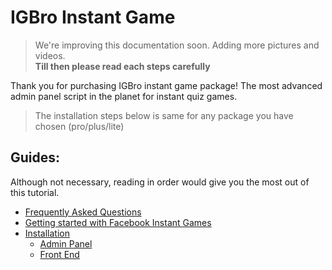 # IGBro Instant Game

 > We're improving this documentation soon. Adding more pictures and videos.<br> 
 > **Till then please read each steps carefully**

 Thank you for purchasing IGBro instant game package! The most advanced admin panel script in the planet for instant quiz games.
 
 >The installation steps below is same for any package you have chosen (pro/plus/lite)

## Guides:

Although not necessary, reading in order would give you the most out of this tutorial.

-   [Frequently Asked Questions](/faq/)
-   [Getting started with Facebook Instant Games](/start/)
-   [Installation](/install/)
    -   [Admin Panel](/install/?id=admin-panel)
    -   [Front End](/install/?id=front-end-installation)

